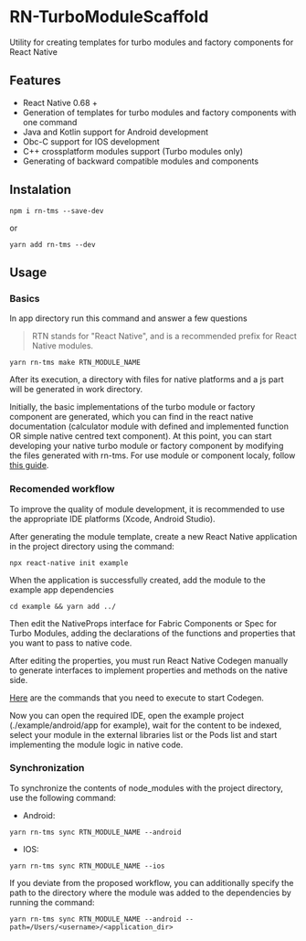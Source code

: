 # RN-TurboModuleScaffold
Utility for creating templates for turbo modules and factory components for React Native

## Features
- React Native 0.68 +
- Generation of templates for turbo modules and factory components with one command
- Java and Kotlin support for Android development
- Obc-C support for IOS development
- C++ crossplatform modules support (Turbo modules only)
- Generating of backward compatible modules and components

## Instalation
```
npm i rn-tms --save-dev
```
or 
```
yarn add rn-tms --dev
```
## Usage

### Basics
In app directory run this command and answer a few questions

> RTN stands for "React Native", and is a recommended prefix for React Native modules.

```
yarn rn-tms make RTN_MODULE_NAME
```
After its execution, a directory with files for native platforms and a js part will be generated in work directory.


Initially, the basic implementations of the turbo module or factory component are generated, which you can find in the react native documentation (calculator module with defined and implemented function OR simple native centred text component).
At this point, you can start developing your native turbo module or factory component by modifying the files generated with rn-tms. For use module or component localy, follow [this guide](https://reactnative.dev/docs/the-new-architecture/pillars-turbomodules#5-adding-the-turbo-native-module-to-your-app).


### Recomended workflow

To improve the quality of module development, it is recommended to use the appropriate IDE platforms (Xcode, Android Studio).


After generating the module template, create a new React Native application in the project directory using the command:

```
npx react-native init example
```


When the application is successfully created, add the module to the example app dependencies

```
cd example && yarn add ../
```

Then edit the NativeProps interface for Fabric Components or Spec for Turbo Modules, adding the declarations of the functions and properties that you want to pass to native code.


After editing the properties, you must run React Native Codegen manually to generate interfaces to implement properties and methods on the native side. 

[Here](https://reactnative.dev/docs/the-new-architecture/pillars-turbomodules#4-native-code) are the commands that you need to execute to start Codegen.

Now you can open the required IDE, open the example project (./example/android/app for example), wait for the content to be indexed, select your module in the external libraries list or the Pods list and start implementing the module logic in native code.
### Synchronization

To synchronize the contents of node_modules with the project directory, use the following command:
 
- Android:
```
yarn rn-tms sync RTN_MODULE_NAME --android
```
- IOS:
```
yarn rn-tms sync RTN_MODULE_NAME --ios
```


If you deviate from the proposed workflow, you can additionally specify the path to the directory where the module was added to the dependencies by running the command: 
```
yarn rn-tms sync RTN_MODULE_NAME --android --path=/Users/<username>/<application_dir>
```

